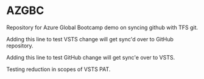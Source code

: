 # AZGBC
Repository for Azure Global Bootcamp demo on syncing github with TFS git.

Adding this line to test VSTS change will get sync'd over to GitHub repository.

Adding this line to test GitHub change will get sync'e over to VSTS.

Testing reduction in scopes of VSTS PAT.
